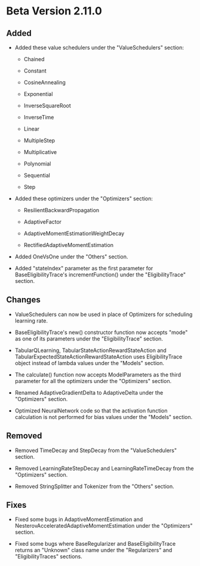 # Beta Version 2.11.0

## Added

* Added these value schedulers under the "ValueSchedulers" section:

	* Chained
	
	* Constant
	
	* CosineAnnealing
	
	* Exponential
	
	* InverseSquareRoot
	
	* InverseTime
	
	* Linear
	
	* MultipleStep
	
	* Multiplicative
	
	* Polynomial
	
	* Sequential

	* Step

* Added these optimizers under the "Optimizers" section:

	* ResilientBackwardPropagation

 	* AdaptiveFactor

	* AdaptiveMomentEstimationWeightDecay

 	* RectifiedAdaptiveMomentEstimation 

* Added OneVsOne under the "Others" section.

* Added "stateIndex" parameter as the first parameter for BaseEligibilityTrace's incrementFunction() under the "EligibilityTrace" section.

## Changes

* ValueSchedulers can now be used in place of Optimizers for scheduling learning rate.

* BaseEligibilityTrace's new() constructor function now accepts "mode" as one of its parameters under the "EligibilityTrace" section.

* TabularQLearning, TabularStateActionRewardStateAction and TabularExpectedStateActionRewardStateAction uses EligibilityTrace object instead of lambda values under the "Models" section.

* The calculate() function now accepts ModelParameters as the third parameter for all the optimizers under the "Optimizers" section.

* Renamed AdaptiveGradientDelta to AdaptiveDelta under the "Optimizers" section. 

* Optimized NeuralNetwork code so that the activation function calculation is not performed for bias values under the "Models" section.

## Removed

* Removed TimeDecay and StepDecay from the "ValueSchedulers" section.

* Removed LearningRateStepDecay and LearningRateTimeDecay from the "Optimizers" section.

* Removed StringSplitter and Tokenizer from the "Others" section.

## Fixes

* Fixed some bugs in AdaptiveMomentEstimation and NesterovAcceleratedAdaptiveMomentEstimation under the "Optimizers" section.

* Fixed some bugs where BaseRegularizer and BaseEligibilityTrace returns an "Unknown" class name under the "Regularizers" and "EligibilityTraces" sections.
